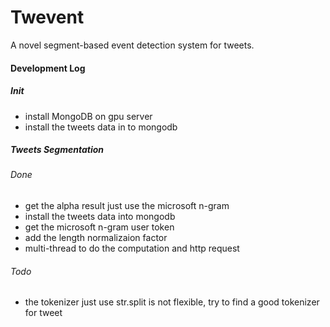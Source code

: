 Twevent
=======

A novel segment-based event detection system for tweets.

#### Development Log

##### Init
* install MongoDB on gpu server
* install the tweets data in to mongodb

##### Tweets Segmentation

###### Done
* get the alpha result just use the microsoft n-gram
* install the tweets data into mongodb
* get the microsoft n-gram user token
* add the length normalizaion factor
* multi-thread to do the computation and http request

###### Todo
* the tokenizer just use str.split is not flexible, try to find a good tokenizer for tweet
